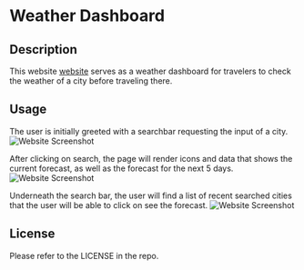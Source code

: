 # Weather Dashboard

## Description
This website [website](https://jorge-baldovinos.github.io/Two-Page-Blog/index.html) serves as a weather dashboard for travelers to check the weather of a city before traveling there.

## Usage

The user is initially greeted with a searchbar requesting the input of a city.
![Website Screenshot](assets/images/website-screenshot.png)

After clicking on search, the page will render icons and data that shows the current forecast, as well as the forecast for the next 5 days.
![Website Screenshot](assets/images/website-screenshot2.png)

Underneath the search bar, the user will find a list of recent searched cities that the user will be able to click on see the forecast.
![Website Screenshot](assets/images/website-screenshot3.png)

## License

Please refer to the LICENSE in the repo.
